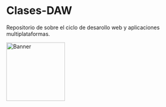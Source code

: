 # Clases-DAW
Repositorio de sobre el ciclo de desarollo web y aplicaciones multiplataformas.

<img width="154" alt="Banner" src=![Banner](https://github.com/Katana86/Clases-DAW/assets/125601886/e9d20376-a251-46bf-b286-de5047a2ca6d)>

